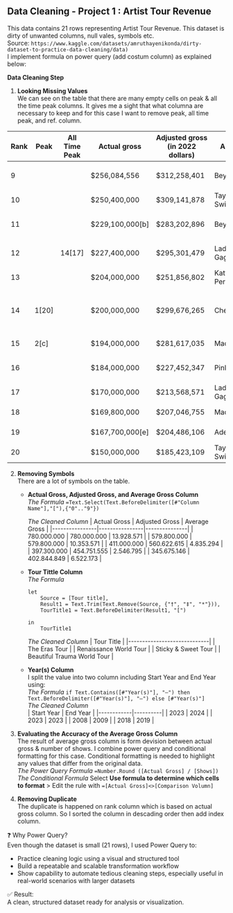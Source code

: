 ## Data Cleaning - Project 1 : Artist Tour Revenue
This data contains 21 rows representing Artist Tour Revenue. This dataset is dirty of unwanted columns, null vales, symbols etc.  
Source: `https://www.kaggle.com/datasets/amruthayenikonda/dirty-dataset-to-practice-data-cleaning/data)`  
I implement formula on power query (add costum column) as explained below:  


**Data Cleaning Step**
1. **Looking Missing Values**  
We can see on the table that there are  many empty cells on peak & all the time peak columns. It gives me a sight that what columna are necessary to keep and for this case I want to remove peak, all time peak, and ref. column.  
   
| Rank | Peak  | All Time Peak | Actual gross    | Adjusted gross (in 2022 dollars) | Artist       | Tour title                               | Year(s)   | Shows | Average gross | Ref.     |
|------|-------|---------------|-----------------|----------------------------------|--------------|------------------------------------------|-----------|-------|---------------|----------|
| 9    |       |               | $256,084,556    | $312,258,401                     | Beyoncé      | The Formation World Tour                 | 2016      | 49    | $5,226,215    | [13]     |
| 10   |       |               | $250,400,000    | $309,141,878                     | Taylor Swift | The 1989 World Tour                      | 2015      | 85    | $2,945,882    | [14]     |
| 11   |       |               | $229,100,000[b] | $283,202,896                     | Beyoncé      | The Mrs. Carter Show World Tour          | 2013–2014 | 132   | $1,735,606    | [15][16] |
| 12   |       | 14[17]        | $227,400,000    | $295,301,479                     | Lady Gaga    | The Monster Ball Tour *                  | 2009–2011 | 203   | $1,118,227    | [18]     |
| 13   |       |               | $204,000,000    | $251,856,802                     | Katy Perry   | Prismatic World Tour                     | 2014–2015 | 151   | $1,350,993    | [19]     |
| 14   | 1[20] |               | $200,000,000    | $299,676,265                     | Cher         | Living Proof: The Farewell Tour ‡[21][a] | 2002–2005 | 325   | $615,385      | [20]     |
| 15   | 2[c]  |               | $194,000,000    | $281,617,035                     | Madonna      | Confessions Tour                         | 2006      | 60    | $3,233,333    | [5]      |
| 16   |       |               | $184,000,000    | $227,452,347                     | Pink         | The Truth About Love Tour                | 2013–2014 | 142   | $1,295,775    | [22]     |
| 17   |       |               | $170,000,000    | $213,568,571                     | Lady Gaga    | Born This Way Ball                       | 2012–2013 | 98    | $1,734,694    | [d]      |
| 18   |       |               | $169,800,000    | $207,046,755                     | Madonna      | Rebel Heart Tour                         | 2015–2016 | 82    | $2,070,732    | [4]      |
| 19   |       |               | $167,700,000[e] | $204,486,106                     | Adele        | Adele Live 2016                          | 2016–2017 | 121   | $1,385,950    | [25]     |
| 20   |       |               | $150,000,000    | $185,423,109                     | Taylor Swift | The Red Tour                             | 2013–2014 | 86    | $1,744,186    | [26]     |


2. **Removing Symbols**  
   There are a lot of symbols on the table. 
   - **Actual Gross, Adjusted Gross, and Average Gross Column**  
     *The Formula*
     ```=Text.Select(Text.BeforeDelimiter([#"Column Name"],"["),{"0".."9"})```  

     *The Cleaned Column*
        | Actual Gross   | Adjusted Gross | Average Gross |
        |----------------|----------------|---------------|
        | 780.000.000    | 780.000.000    | 13.928.571    |
        | 579.800.000    | 579.800.000    | 10.353.571    |
        | 411.000.000    | 560.622.615    | 4.835.294     |
        | 397.300.000    | 454.751.555    | 2.546.795     |
        | 345.675.146    | 402.844.849    | 6.522.173     |

   - **Tour Tittle Column**  
     *The Formula*
      ```
      let  
          Source = [Tour title],  
          Result1 = Text.Trim(Text.Remove(Source, {"†", "‡", "*"})),  
          TourTitle1 = Text.BeforeDelimiter(Result1, "[")  
      
      in  
          TourTitle1
      ```
      *The Cleaned Column*
      | Tour Title                  |
      |-----------------------------|
      | The Eras Tour               |
      | Renaissance World Tour      |
      | Sticky & Sweet Tour         |
      | Beautiful Trauma World Tour |

    - **Year(s) Column**  
      I split the value into two column including Start Year and End Year using:  
      *The Formula* ```if Text.Contains([#"Year(s)"], "–") then Text.BeforeDelimiter([#"Year(s)"], "–") else [#"Year(s)"]```  
      *The Cleaned Column*  
      | Start Year | End Year |
      |------------|----------|
      | 2023       | 2024     |
      | 2023       | 2023     |
      | 2008       | 2009     |
      | 2018       | 2019     |  

3. **Evaluating the Accuracy of the Average Gross Column**  
   The result of average gross column is form devision between actual gross & number of shows. I combine power query and conditional formatting for this case. Conditional formatting is needed to highlight any values that differ from the original data.  
   *The Power Query Formula* ```=Number.Round ([Actual Gross] / [Shows])```  
   *The Conditional Formula* Select **Use formula to determine which cells to format** > Edit the rule with ```=[Actual Gross]<>[Comparison Volumn]```  
   
5. **Removing Duplicate**  
   The duplicate is happened on rank column which is based on actual gross column. So I sorted the column in descading order then add index column.

❓ Why Power Query?  
Even though the dataset is small (21 rows), I used Power Query to:
- Practice cleaning logic using a visual and structured tool
- Build a repeatable and scalable transformation workflow
- Show capability to automate tedious cleaning steps, especially useful in real-world scenarios with larger datasets

✅ Result:  
A clean, structured dataset ready for analysis or visualization.

     
   
